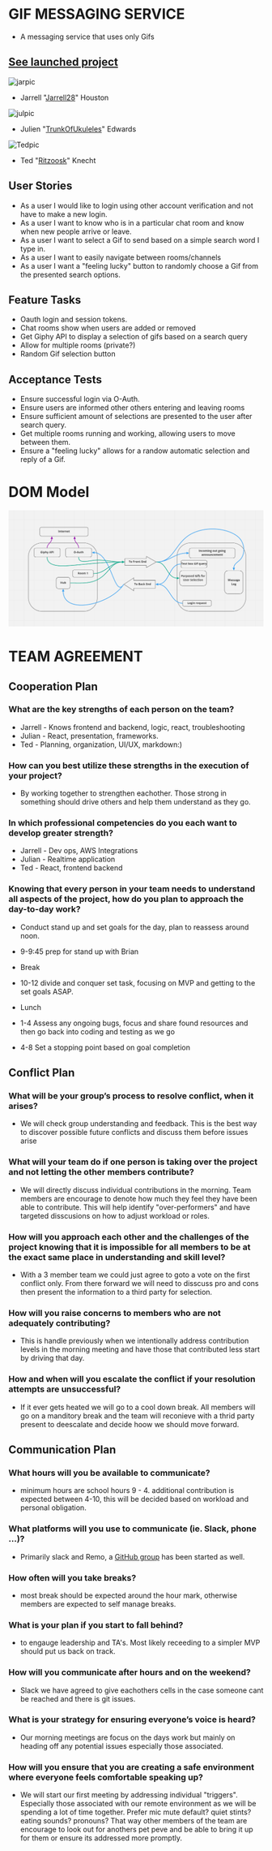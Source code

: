 # GIF MESSAGING SERVICE
- A messaging service that uses only Gifs 

## [See launched project](https://loving-kepler-ecd79b.netlify.app)
  


![jarpic](https://avatars.githubusercontent.com/u/33704616?s=400&u=5a0ca9e17cf93c3590dc5c228046b783df00f0d3&v=4)
- Jarrell "[Jarrell28](https://github.com/Jarrell28)" Houston


![julpic](https://avatars.githubusercontent.com/u/60909020?v=4 "Jul pic")
- Julien "[TrunkOfUkuleles](https://github.com/TrunkOfUkuleles)" Edwards


![Tedpic](https://avatars.githubusercontent.com/u/76967842?v=4 "Ted pic")
- Ted "[Ritzoosk](https://github.com/Ritzoosk)" Knecht


## User Stories
- As a user I would like to login using other account verification and not have to make a new login.
- As a user I want to know who is in a particular chat room and know when new people arrive or leave.
- As a user I want to select a Gif to send based on a simple search word I type in.
- As a user I want to easily navigate between rooms/channels
- As a user I want a "feeling lucky" button to randomly choose a Gif from the presented search options.


## Feature Tasks
- Oauth login and session tokens.
- Chat rooms show when users are added or removed
- Get Giphy API to display a selection of gifs based on a search query
- Allow for multiple rooms (private?)
- Random Gif selection button


## Acceptance Tests
- Ensure successful login via O-Auth.
- Ensure users are informed other others entering and leaving rooms
- Ensure sufficient amount of selections are presented to the user after search query.
- Get multiple rooms running and working, allowing users to move between them.
- Ensure a "feeling lucky" allows for a randow automatic selection and reply of a Gif.

# DOM Model
![Domm](./assets/dom.PNG)

# TEAM AGREEMENT

## Cooperation Plan

### What are the key strengths of each person on the team?
- Jarrell - Knows frontend and backend, logic, react, troubleshooting
- Julian - React, presentation, frameworks.
- Ted - Planning, organization, UI/UX, markdown:)

### How can you best utilize these strengths in the execution of your project?

- By working together to strengthen eachother. Those strong in something should drive others and help them understand as they go.


### In which professional competencies do you each want to develop greater strength?

- Jarrell - Dev ops, AWS Integrations
- Julian - Realtime application
- Ted - React, frontend backend


### Knowing that every person in your team needs to understand all aspects of the project, how do you plan to approach the day-to-day work?

- Conduct stand up and set goals for the day, plan to reassess around noon.

- 9-9:45 prep for stand up with Brian 
- Break
- 10-12 divide and conquer set task, focusing on MVP and getting to the set goals ASAP.
- Lunch
- 1-4 Assess any ongoing bugs, focus and share found resources and then go back into coding and testing as we go
- 4-8 Set a stopping point based on goal completion


## Conflict Plan

### What will be your group’s process to resolve conflict, when it arises?
- We will check group understanding and feedback. This is the best way to discover possible future conflicts and discuss them before issues arise 

### What will your team do if one person is taking over the project and not letting the other members contribute?
- We will directly discuss individual contributions in the morning. Team members are encourage to denote how much they feel they have been able to contribute. This will help identify "over-performers" and have targeted disscusions on how to adjust workload or roles.

### How will you approach each other and the challenges of the project knowing that it is impossible for all members to be at the exact same place in understanding and skill level?
- With a 3 member team we could just agree to goto a vote on the first conflict only. From there forward we will need to disscuss pro and cons then present the information to a third party for selection.

### How will you raise concerns to members who are not adequately contributing?
- This is handle previously when we intentionally address contribution levels in the morning meeting and have those that contributed less start by driving that day.

### How and when will you escalate the conflict if your resolution attempts are unsuccessful?
- If it ever gets heated we will go to a cool down break. All members will go on a manditory break and the team will reconieve with a thrid party present to deescalate and  decide hoow we should move forward.


## Communication Plan

### What hours will you be available to communicate?
- minimum hours are school hours 9 - 4. additional contribution is expected between 4-10, this will be decided based on workload and personal obligation. 

### What platforms will you use to communicate (ie. Slack, phone …)?
- Primarily slack and Remo, a [GitHub group](https://github.com/GIFSMS/GIFSMS)  has been started as well.

### How often will you take breaks?
- most break should be expected around the hour mark, otherwise members are expected to self manage breaks.

### What is your plan if you start to fall behind?
- to engauge leadership and TA's. Most likely receeding to a simpler MVP should put us back on track.

### How will you communicate after hours and on the weekend?
- Slack we have agreed to give eachothers cells in the case someone cant be reached and there is git issues.

### What is your strategy for ensuring everyone’s voice is heard?
- Our morning meetings are focus on the days work but mainly on heading off any potential issues especially those associated.

### How will you ensure that you are creating a safe environment where everyone feels comfortable speaking up?
- We will start our first meeting by addressing individual "triggers". Especially those associated with our remote environment as we will be spending a lot of time together. Prefer mic mute default? quiet stints? eating sounds? pronouns? That way other members of the team are encourage to look out for anothers pet peve and be able to bring it up for them or ensure its addressed more promptly.



